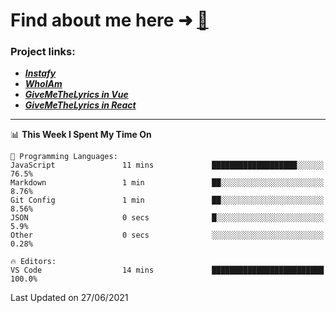# Find about me here ➜ [🧑](https://pauabella.dev)

### Project links:
- ***[Instafy](https://instafy.me)***
- ***[WhoIAm](https://pauabella.dev)***
- ***[GiveMeTheLyrics in Vue](https://lyrics.pauabella.dev)***
- ***[GiveMeTheLyrics in React](https://pauabella.dev/GiveMeTheLyrics)***

---
<!--START_SECTION:waka-->
📊 **This Week I Spent My Time On** 

```text
💬 Programming Languages: 
JavaScript               11 mins             ███████████████████░░░░░░   76.5% 
Markdown                 1 min               ██░░░░░░░░░░░░░░░░░░░░░░░   8.76% 
Git Config               1 min               ██░░░░░░░░░░░░░░░░░░░░░░░   8.56% 
JSON                     0 secs              █░░░░░░░░░░░░░░░░░░░░░░░░   5.9% 
Other                    0 secs              ░░░░░░░░░░░░░░░░░░░░░░░░░   0.28%

🔥 Editors: 
VS Code                  14 mins             █████████████████████████   100.0%

```


 Last Updated on 27/06/2021
<!--END_SECTION:waka-->
